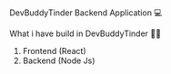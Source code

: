 DevBuddyTinder Backend Application 💻    

What i have build in DevBuddyTinder 👨‍💻
1) Frontend  (React)
2) Backend   (Node Js)









 